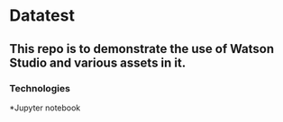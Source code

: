 # Datatest

## This repo is to demonstrate the use of Watson Studio and various assets in it.

### Technologies
*Jupyter notebook
